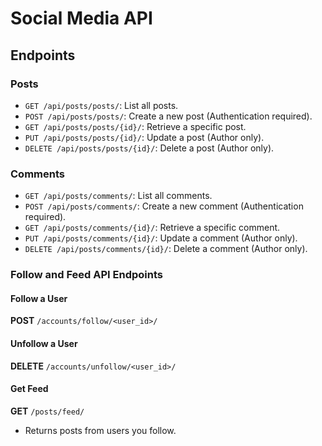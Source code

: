 # Social Media API

## Endpoints

### Posts
- `GET /api/posts/posts/`: List all posts.
- `POST /api/posts/posts/`: Create a new post (Authentication required).
- `GET /api/posts/posts/{id}/`: Retrieve a specific post.
- `PUT /api/posts/posts/{id}/`: Update a post (Author only).
- `DELETE /api/posts/posts/{id}/`: Delete a post (Author only).

### Comments
- `GET /api/posts/comments/`: List all comments.
- `POST /api/posts/comments/`: Create a new comment (Authentication required).
- `GET /api/posts/comments/{id}/`: Retrieve a specific comment.
- `PUT /api/posts/comments/{id}/`: Update a comment (Author only).
- `DELETE /api/posts/comments/{id}/`: Delete a comment (Author only).

### Follow and Feed API Endpoints

#### Follow a User
**POST** `/accounts/follow/<user_id>/`

#### Unfollow a User
**DELETE** `/accounts/unfollow/<user_id>/`

#### Get Feed
**GET** `/posts/feed/`
- Returns posts from users you follow.

